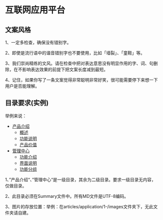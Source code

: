 # 互联网应用平台

## 文案风格

1、一定多检查，确保没有错别字。

2、即使是流行语中的谐音错别字也不要使用，比如「墙裂」、「童鞋」等。

3、我们崇尚精练的文风。请在检查中把对表达意思没有明显作用的字、词、句删除，在不影响表达效果的前提下把文案长度减到最短。

4、记住，如果你写了一条文案觉得非常聪明非常好笑，很可能需要停下来想一下用户是否能理解。 

## 目录要求(实例)

举例来说：

* [产品介绍](articles/application/1-/prod_intro.md)
    * [概述](articles/application/1-/gai_shu.md)
    * [功能说明](articles/application/1-/functions.md)
    * [产品价值](articles/application/1-/values.md)
* [管理中心](articles/application/2-/manage_center.md)
    * [功能介绍](articles/application/2-/center_functions.md)
    * [界面说明](articles/application/2-/interface.md)
    * [功能分组](articles/application/2-/function_group.md)

  
1、”产品介绍“、”管理中心“是一级目录，其余为二级目录。要求一级目录无内容，仅做目录。

2、此目录必须在Summary文件中。所有MD文件是UTF-8编码。

3、图片的存放位置：举例：在articles/application/1-/images文件夹下，无此文件夹请自建。

